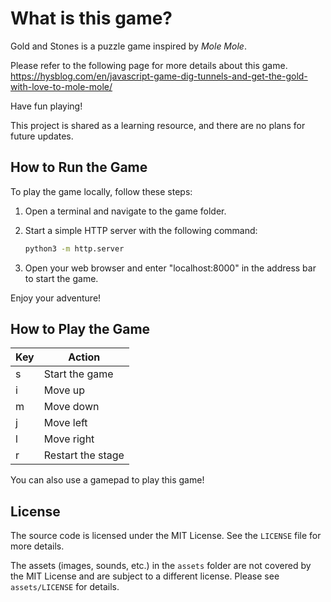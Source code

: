 # What is this game?

Gold and Stones is a puzzle game inspired by *Mole Mole*. 

Please refer to the following page for more details about this game.
https://hysblog.com/en/javascript-game-dig-tunnels-and-get-the-gold-with-love-to-mole-mole/

Have fun playing!

This project is shared as a learning resource, and there are no plans for future updates.

## How to Run the Game

To play the game locally, follow these steps:

1. Open a terminal and navigate to the game folder.
2. Start a simple HTTP server with the following command:
   
   ```bash
   python3 -m http.server
   ```

3. Open your web browser and enter "localhost:8000" in the address bar to start the game.

Enjoy your adventure!

## How to Play the Game

| Key | Action                       |
|-----|------------------------------|
| s   | Start the game               |
| i   | Move up                      |
| m   | Move down                    |
| j   | Move left                    |
| l   | Move right                   |
| r   | Restart the stage            |

You can also use a gamepad to play this game!

## License
The source code is licensed under the MIT License. See the `LICENSE` file for more details.

The assets (images, sounds, etc.) in the `assets` folder are not covered by the MIT License and are subject to a different license. Please see `assets/LICENSE` for details.

